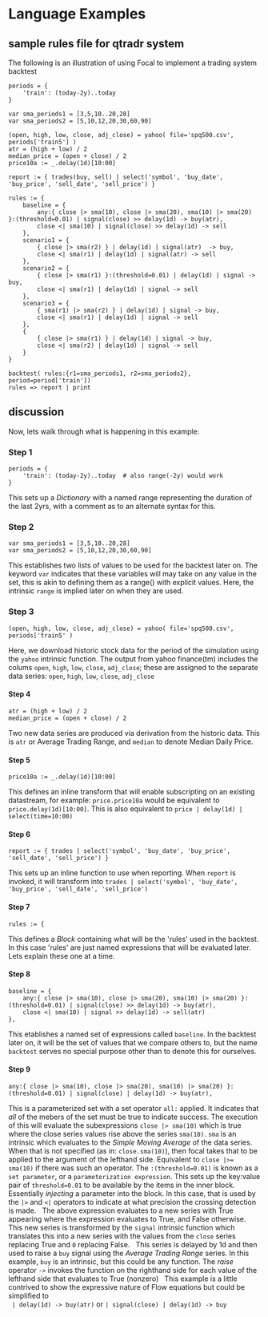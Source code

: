 # Language Examples

## sample rules file for qtradr system
The following is an illustration of using Focal to implement a trading system backtest

```
periods = {
    'train': (today-2y)..today
}

var sma_periods1 = [3,5,10..20,28]
var sma_periods2 = [5,10,12,20,30,60,90]

(open, high, low, close, adj_close) = yahoo( file='spq500.csv', periods['train5'] )
atr = (high + low) / 2
median_price = (open + close) / 2
price10a := _.delay(1d)[10:00]

report := { trades(buy, sell) | select('symbol', 'buy_date', 'buy_price', 'sell_date', 'sell_price') }

rules := {
    baseline = {
        any:{ close |> sma(10), close |> sma(20), sma(10) |> sma(20) }:(threshold=0.01) | signal(close) >> delay(1d) -> buy(atr),
        close <| sma(10) | signal(close) >> delay(1d) -> sell
    },
    scenario1 = {
        { close |> sma(r2) } | delay(1d) | signal(atr)  -> buy,
        close <| sma(r1) | delay(1d) | signal(atr) -> sell
    },
    scenario2 = {
        { close |> sma(r1) }:(threshold=0.01) | delay(1d) | signal -> buy,
        close <| sma(r1) | delay(1d) | signal -> sell
    },
    scenario3 = {
        { sma(r1) |> sma(r2) } | delay(1d) | signal -> buy,
        close <| sma(r1) | delay(1d) | signal -> sell
    },
    {
        { close |> sma(r1) } | delay(1d) | signal -> buy,
        close <| sma(r2) | delay(1d) | signal -> sell
    }
}

backtest( rules:{r1=sma_periods1, r2=sma_periods2}, period=period['train'])
rules => report | print
```

## discussion
Now, lets walk through what is happening in this example:

### Step 1
```
periods = {
    'train': (today-2y)..today  # also range(-2y) would work
}
```
This sets up a _Dictionary_ with a named range representing the duration of the last 2yrs, with a comment as to an alternate syntax for this.

### Step 2
```
var sma_periods1 = [3,5,10..20,28]
var sma_periods2 = [5,10,12,20,30,60,90]
```
This establishes two lists of values to be used for the backtest later on.  The keyword `var` indicates that these variables will may take on any value in the set, this is akin to defining them as a range() with explicit values.  Here, the intrinsic `range` is implied later on when they are used.

### Step 3
```
(open, high, low, close, adj_close) = yahoo( file='spq500.csv', periods['train5' )
```
Here, we download historic stock data for the period of the simulation using the `yahoo` intrinsic function.  The output from yahoo finance(tm) includes the colums `open`, `high`, `low`, `close`, `adj_close`; these are assigned to the separate data series: `open`, `high`, `low`, `close`, `adj_close`

#### Step 4
```
atr = (high + low) / 2
median_price = (open + close) / 2
```
Two new data series are produced via derivation from the historic data.  This is `atr` or Average Trading Range, and `median` to denote Median Daily Price.

#### Step 5
```
price10a := _.delay(1d)[10:00]
```
This defines an inline transform that will enable subscripting on an existing datastream, for example: `price.price10a` would be equivalent to `price.delay(1d)[10:00]`.  This is also equivalent to `price | delay(1d) | select(time=10:00)`

#### Step 6
```
report := { trades | select('symbol', 'buy_date', 'buy_price', 'sell_date', 'sell_price') }
```
This sets up an inline function to use when reporting.  When `report` is invoked, it will transform into `trades | select('symbol', 'buy_date', 'buy_price', 'sell_date', 'sell_price')`

#### Step 7
```
rules := {
```

This defines a _Block_ containing what will be the 'rules' used in the backtest.  In this case 'rules' are just named expressions that will be evaluated later.  Lets explain these one at a time.

#### Step 8
```
baseline = {
    any:{ close |> sma(10), close |> sma(20), sma(10) |> sma(20) }:(threshold=0.01) | signal(close) >> delay(1d) -> buy(atr),
    close <| sma(10) | signal >> delay(1d) -> sell(atr)
},
```
This etablishes a named set of expressions called `baseline`.  In the backtest later on, it will be the set of values that we compare others to, but the name `backtest` serves no special purpose other than to denote this for ourselves.

#### Step 9
```
any:{ close |> sma(10), close |> sma(20), sma(10) |> sma(20) }:(threshold=0.01) | signal(close) | delay(1d) -> buy(atr),
```
This is a parameterized set with a set operator `all:` applied.  It indicates that _all_ of the mebers of the set must be true to indicate success.  The execution of this will evaluate the subexpressions `close |> sma(10)` which is true where the close series values rise above the series `sma(10)`.  `sma` is an intrinsic which evaluates to the _Simple Moving Average_ of the data series.  When that is not specified (as in: `close.sma(10)`), then focal takes that to be applied to the argument of the lefthand side.  Equivalent to `close |>= sma(10)` if there was such an operator.  The `:(threshold=0.01)` is known as a `set parameter`, or a `parameterization expression`.  This sets up the key:value pair of `threshold=0.01` to be available by the items in the inner block.  Essentially _injecting_ a parameter into the block.  In this case, that is used by the `|>` and `<|` operators to indicate at what precision the crossing detection is made.
&nbsp;
The above expression evaluates to a new series with True appearing where the expression evaluates to True, and False otherwise.  This new series is transformed by the `signal` intrinsic function which translates this into a new series with the values from the `close` series replacing True and `0` replacing False.
&nbsp;
This series is delayed by 1d and then used to raise a `buy` signal using the _Average Trading Range_ series.  In this example, `buy` is an intrinsic, but this could be any function.  The _raise_ operator `->` invokes the function on the righthand side for each value of the lefthand side that evaluates to True (nonzero)
&nbsp;
This example is a little contrived to show the expressive nature of Flow equations but could be simplified to</br>
` | delay(1d) -> buy(atr)` or `| signal(close) | delay(1d) -> buy`


